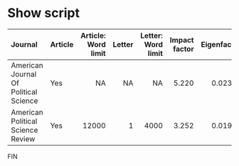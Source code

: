 Show script
===========

<table style="width:100%;">
<colgroup>
<col width="31%" />
<col width="7%" />
<col width="16%" />
<col width="6%" />
<col width="16%" />
<col width="12%" />
<col width="10%" />
</colgroup>
<thead>
<tr class="header">
<th align="left">Journal</th>
<th align="left">Article</th>
<th align="right">Article: Word limit</th>
<th align="right">Letter</th>
<th align="right">Letter: Word limit</th>
<th align="right">Impact factor</th>
<th align="right">Eigenfactor</th>
</tr>
</thead>
<tbody>
<tr class="odd">
<td align="left">American Journal Of Political Science</td>
<td align="left">Yes</td>
<td align="right">NA</td>
<td align="right">NA</td>
<td align="right">NA</td>
<td align="right">5.220</td>
<td align="right">0.02376</td>
</tr>
<tr class="even">
<td align="left">American Political Science Review</td>
<td align="left">Yes</td>
<td align="right">12000</td>
<td align="right">1</td>
<td align="right">4000</td>
<td align="right">3.252</td>
<td align="right">0.01933</td>
</tr>
</tbody>
</table>

FIN
